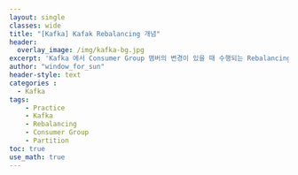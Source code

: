 ```yaml
--- 
layout: single
classes: wide
title: "[Kafka] Kafak Rebalancing 개념"
header:
  overlay_image: /img/kafka-bg.jpg
excerpt: 'Kafka 에서 Consumer Group 맴버의 변경이 있을 때 수행되는 Rebalancing 에 해대 알아보자'
author: "window_for_sun"
header-style: text
categories :
  - Kafka
tags:
    - Practice
    - Kafka
    - Rebalancing
    - Consumer Group
    - Partition
toc: true
use_math: true
---  
```


